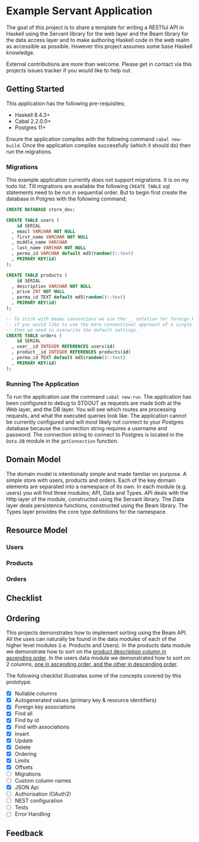 # Example Servant Application

The goal of this project is to share a template for writing a RESTful API in Haskell using the Servant library for the web layer and the Beam library for the data access layer and to make authoring Haskell code in the web realm as accessible as possible. However this project assumes some base Haskell knowledge.

External contributions are more than welcome. Please get in contact via this projects issues tracker if you would like to help out.

## Getting Started

This application has the following pre-requisites;

* Haskell 8.4.3+
* Cabal 2.2.0.0+
* Postgres 11+

Ensure the application compiles with the following command `cabal new-build`. Once the application compiles successfully (which it should do) then run the migrations.

### Migrations

This example application currently does not support migrations. It is on my todo list. Till migrations are available the following `CREATE TABLE` sql statements need to be run in sequential order. But to begin first create the database in Potgres with the following command;

```SQL
CREATE DATABASE store_dev;
```

```SQL
CREATE TABLE users (
    id SERIAL
  , email VARCHAR NOT NULL
  , first_name VARCHAR NOT NULL
  , middle_name VARCHAR
  , last_name VARCHAR NOT NULL
  , perma_id VARCHAR default md5(random()::text)
  , PRIMARY KEY(id)
);
```
```SQL
CREATE TABLE products (
    id SERIAL
  , description VARCHAR NOT NULL
  , price INT NOT NULL
  , perma_id TEXT default md5(random()::text)
  , PRIMARY KEY(id)
);
```

```SQL
-- To stick with beams conventions we use the __ notation for foreign keys
-- if you would like to use the more conventional approach of a single underscore
-- then we need to overwrite the default settings.
CREATE TABLE orders (
    id SERIAL
  , user__id INTEGER REFERENCES users(id)
  , product__id INTEGER REFERENCES products(id)
  , perma_id TEXT default md5(random()::text)
  , PRIMARY KEY(id)
);
```

### Running The Application

To run the application use the command `cabal new-run`. The application has been configured to debug to STDOUT as requests are made both at the Web layer, and the DB layer. You will see which routes are processing requests, and what the executed queries look like. The application cannot be currently configured and will most likely not connect to your Postgres database because the connection string requires a username and password. The connection string to connect to Postgres is located in the `Data.DB` module in the `getConnection` function.

## Domain Model

The domain model is intentionally simple and made familiar on purpose. A simple store with users, products and orders. Each of the key domain elements are separated into a namespace of its own. In each module (e.g. users) you will find three modules; API, Data and Types. API deals with the Http layer of the module, constructed using the Servant library. The Data layer deals persistence functions, constructed using the Beam library. The Types layer provides the core type definitions for the namespace.

## Resource Model

### Users

### Products

### Orders

## Checklist

## Ordering

This projects demonstrates how to implement sorting using the Beam API. All the uses can naturally be found in the data modules of each of the higher level modules (i.e. Products and Users). In the products data module we demonstrate how to sort on the [product description column in ascending order](https://github.com/shirren/servant-store/blob/master/src/Products/Data.hs#L29). In the users data module we demonstrated how to sort on 2 columns, [one in ascending order, and the other in descending order](https://github.com/shirren/servant-store/blob/master/src/Users/Data.hs#L30).

The following checklist illustrates some of the concepts covered by this prototype.

- [x] Nullable columns
- [x] Autogenerated values (primary key & resource identifiers)
- [x] Foreign key associations
- [x] Find all
- [x] Find by id
- [x] Find with associations
- [x] Insert
- [x] Update
- [x] Delete
- [x] Ordering
- [x] Limits
- [x] Offsets
- [ ] Migrations
- [ ] Custom column names
- [x] JSON Api
- [ ] Authorisation (OAuth2)
- [ ] NEST configuration
- [ ] Tests
- [ ] Error Handling

## Feedback

